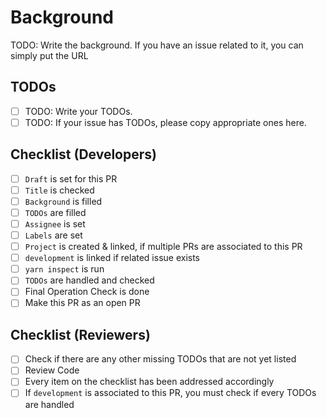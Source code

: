 # Background
TODO: Write the background. If you have an issue related to it, you can simply put the URL

## TODOs
- [ ] TODO: Write your TODOs.
- [ ] TODO: If your issue has TODOs, please copy appropriate ones here.

## Checklist (Developers)
- [ ] `Draft` is set for this PR
- [ ] `Title` is checked
- [ ] `Background` is filled
- [ ] `TODOs` are filled
- [ ] `Assignee` is set
- [ ] `Labels` are set
- [ ] `Project` is created & linked, if multiple PRs are associated to this PR
- [ ] `development` is linked if related issue exists
- [ ] `yarn inspect` is run
- [ ] `TODOs` are handled and checked
- [ ] Final Operation Check is done
- [ ] Make this PR as an open PR

## Checklist (Reviewers)
- [ ] Check if there are any other missing TODOs that are not yet listed
- [ ] Review Code
- [ ] Every item on the checklist has been addressed accordingly
- [ ] If `development` is associated to this PR, you must check if every TODOs are handled
